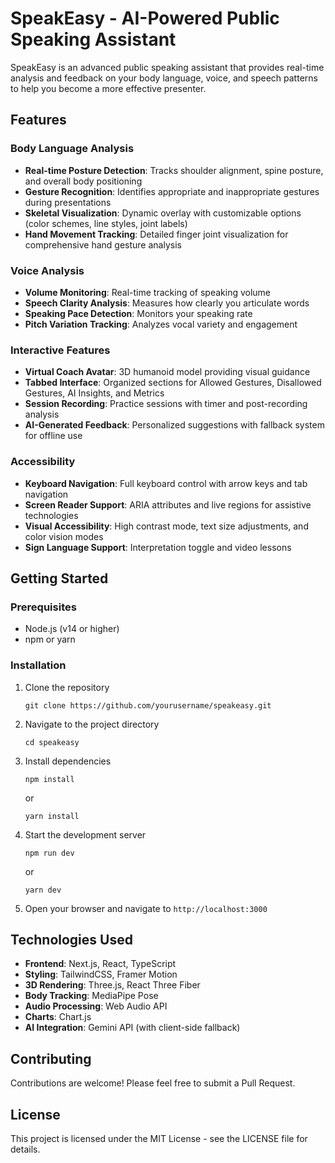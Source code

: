 # SpeakEasy - AI-Powered Public Speaking Assistant

SpeakEasy is an advanced public speaking assistant that provides real-time analysis and feedback on your body language, voice, and speech patterns to help you become a more effective presenter.

## Features

### Body Language Analysis
- **Real-time Posture Detection**: Tracks shoulder alignment, spine posture, and overall body positioning
- **Gesture Recognition**: Identifies appropriate and inappropriate gestures during presentations
- **Skeletal Visualization**: Dynamic overlay with customizable options (color schemes, line styles, joint labels)
- **Hand Movement Tracking**: Detailed finger joint visualization for comprehensive hand gesture analysis

### Voice Analysis
- **Volume Monitoring**: Real-time tracking of speaking volume
- **Speech Clarity Analysis**: Measures how clearly you articulate words
- **Speaking Pace Detection**: Monitors your speaking rate
- **Pitch Variation Tracking**: Analyzes vocal variety and engagement

### Interactive Features
- **Virtual Coach Avatar**: 3D humanoid model providing visual guidance
- **Tabbed Interface**: Organized sections for Allowed Gestures, Disallowed Gestures, AI Insights, and Metrics
- **Session Recording**: Practice sessions with timer and post-recording analysis
- **AI-Generated Feedback**: Personalized suggestions with fallback system for offline use

### Accessibility
- **Keyboard Navigation**: Full keyboard control with arrow keys and tab navigation
- **Screen Reader Support**: ARIA attributes and live regions for assistive technologies
- **Visual Accessibility**: High contrast mode, text size adjustments, and color vision modes
- **Sign Language Support**: Interpretation toggle and video lessons

## Getting Started

### Prerequisites
- Node.js (v14 or higher)
- npm or yarn

### Installation
1. Clone the repository
   ```
   git clone https://github.com/yourusername/speakeasy.git
   ```
2. Navigate to the project directory
   ```
   cd speakeasy
   ```
3. Install dependencies
   ```
   npm install
   ```
   or
   ```
   yarn install
   ```
4. Start the development server
   ```
   npm run dev
   ```
   or
   ```
   yarn dev
   ```
5. Open your browser and navigate to `http://localhost:3000`

## Technologies Used
- **Frontend**: Next.js, React, TypeScript
- **Styling**: TailwindCSS, Framer Motion
- **3D Rendering**: Three.js, React Three Fiber
- **Body Tracking**: MediaPipe Pose
- **Audio Processing**: Web Audio API
- **Charts**: Chart.js
- **AI Integration**: Gemini API (with client-side fallback)

## Contributing
Contributions are welcome! Please feel free to submit a Pull Request.

## License
This project is licensed under the MIT License - see the LICENSE file for details.
